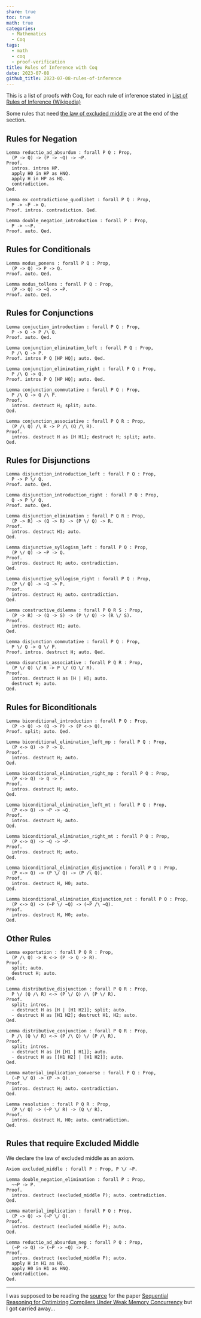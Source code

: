 ```yaml
---
share: true
toc: true
math: true
categories:
  - Mathematics
  - Coq
tags:
  - math
  - coq
  - proof-verification
title: Rules of Inference with Coq
date: 2023-07-08
github_title: 2023-07-08-rules-of-inference
---
```


This is a list of proofs with Coq, for each rule of inference stated in [List of Rules of Inference (Wikipedia)](https://en.wikipedia.org/wiki/List_of_rules_of_inference)

Some rules that need [the law of excluded middle](https://en.wikipedia.org/wiki/Law_of_excluded_middle) are at the end of the section.

## Rules for Negation

```coq
Lemma reductio_ad_absurdum : forall P Q : Prop,
  (P -> Q) -> (P -> ~Q) -> ~P.
Proof.
  intros. intros HP.
  apply H0 in HP as HNQ.
  apply H in HP as HQ.
  contradiction.
Qed.

Lemma ex_contradictione_quodlibet : forall P Q : Prop,
  P -> ~P -> Q.
Proof. intros. contradiction. Qed.

Lemma double_negation_introduction : forall P : Prop,
  P -> ~~P.
Proof. auto. Qed.
```

## Rules for Conditionals

```coq
Lemma modus_ponens : forall P Q : Prop,
  (P -> Q) -> P -> Q.
Proof. auto. Qed.

Lemma modus_tollens : forall P Q : Prop,
  (P -> Q) -> ~Q -> ~P.
Proof. auto. Qed.
```

## Rules for Conjunctions

```coq
Lemma conjuction_introduction : forall P Q : Prop,
  P -> Q -> P /\ Q.
Proof. auto. Qed.

Lemma conjunction_elimination_left : forall P Q : Prop,
  P /\ Q -> P.
Proof. intros P Q [HP HQ]; auto. Qed.

Lemma conjunction_elimination_right : forall P Q : Prop,
  P /\ Q -> Q.
Proof. intros P Q [HP HQ]; auto. Qed.

Lemma conjunction_commutative : forall P Q : Prop,
  P /\ Q -> Q /\ P.
Proof.
  intros. destruct H; split; auto.
Qed.

Lemma conjunction_associative : forall P Q R : Prop,
  (P /\ Q) /\ R -> P /\ (Q /\ R).
Proof.
  intros. destruct H as [H H1]; destruct H; split; auto.
Qed.
```

## Rules for Disjunctions

```coq
Lemma disjunction_introduction_left : forall P Q : Prop,
  P -> P \/ Q.
Proof. auto. Qed.

Lemma disjunction_introduction_right : forall P Q : Prop,
  Q -> P \/ Q.
Proof. auto. Qed.

Lemma disjunction_elimination : forall P Q R : Prop,
  (P -> R) -> (Q -> R) -> (P \/ Q) -> R.
Proof.
  intros. destruct H1; auto.
Qed.

Lemma disjunctive_syllogism_left : forall P Q : Prop,
  (P \/ Q) -> ~P -> Q.
Proof.
  intros. destruct H; auto. contradiction.
Qed.

Lemma disjunctive_syllogism_right : forall P Q : Prop,
  (P \/ Q) -> ~Q -> P.
Proof.
  intros. destruct H; auto. contradiction.
Qed.

Lemma constructive_dilemma : forall P Q R S : Prop,
  (P -> R) -> (Q -> S) -> (P \/ Q) -> (R \/ S).
Proof.
  intros. destruct H1; auto.
Qed.

Lemma disjunction_commutative : forall P Q : Prop,
  P \/ Q -> Q \/ P.
Proof. intros. destruct H; auto. Qed.

Lemma disunction_associative : forall P Q R : Prop,
  (P \/ Q) \/ R -> P \/ (Q \/ R).
Proof.
  intros. destruct H as [H | H]; auto.
  destruct H; auto.
Qed.
```

## Rules for Biconditionals

```coq
Lemma biconditional_introduction : forall P Q : Prop,
  (P -> Q) -> (Q -> P) -> (P <-> Q).
Proof. split; auto. Qed.

Lemma biconditional_elimination_left_mp : forall P Q : Prop,
  (P <-> Q) -> P -> Q.
Proof.
  intros. destruct H; auto.
Qed.

Lemma biconditional_elimination_right_mp : forall P Q : Prop,
  (P <-> Q) -> Q -> P.
Proof.
  intros. destruct H; auto.
Qed.

Lemma biconditional_elimination_left_mt : forall P Q : Prop,
  (P <-> Q) -> ~P -> ~Q.
Proof.
  intros. destruct H; auto.
Qed.

Lemma biconditional_elimination_right_mt : forall P Q : Prop,
  (P <-> Q) -> ~Q -> ~P.
Proof.
  intros. destruct H; auto.
Qed.

Lemma biconditional_elimination_disjunction : forall P Q : Prop,
  (P <-> Q) -> (P \/ Q) -> (P /\ Q).
Proof.
  intros. destruct H, H0; auto.
Qed.

Lemma biconditional_elimination_disjunction_not : forall P Q : Prop,
  (P <-> Q) -> (~P \/ ~Q) -> (~P /\ ~Q).
Proof.
  intros. destruct H, H0; auto.
Qed.
```

## Other Rules

```coq
Lemma exportation : forall P Q R : Prop,
  (P /\ Q) -> R <-> (P -> Q -> R).
Proof.
  split; auto.
  destruct H; auto.
Qed.

Lemma distributive_disjunction : forall P Q R : Prop,
  P \/ (Q /\ R) <-> (P \/ Q) /\ (P \/ R).
Proof.
  split; intros.
  - destruct H as [H | [H1 H2]]; split; auto.
  - destruct H as [H1 H2]; destruct H1, H2; auto.
Qed.

Lemma distributive_conjunction : forall P Q R : Prop,
  P /\ (Q \/ R) <-> (P /\ Q) \/ (P /\ R).
Proof.
  split; intros.
  - destruct H as [H [H1 | H1]]; auto.
  - destruct H as [[H1 H2] | [H1 H2]]; auto.
Qed.

Lemma material_implication_converse : forall P Q : Prop,
  (~P \/ Q) -> (P -> Q).
Proof.
  intros. destruct H; auto. contradiction.
Qed.

Lemma resolution : forall P Q R : Prop,
  (P \/ Q) -> (~P \/ R) -> (Q \/ R).
Proof.
  intros. destruct H, H0; auto. contradiction.
Qed.
```

## Rules that require Excluded Middle

We declare the law of excluded middle as an axiom.

```coq
Axiom excluded_middle : forall P : Prop, P \/ ~P.

Lemma double_negation_elimination : forall P : Prop,
  ~~P -> P.
Proof.
  intros. destruct (excluded_middle P); auto. contradiction.
Qed.

Lemma material_implication : forall P Q : Prop,
  (P -> Q) -> (~P \/ Q).
Proof.
  intros. destruct (excluded_middle P); auto.
Qed.

Lemma reductio_ad_absurdum_neg : forall P Q : Prop,
  (~P -> Q) -> (~P -> ~Q) -> P.
Proof.
  intros. destruct (excluded_middle P); auto.
  apply H in H1 as HQ.
  apply H0 in H1 as HNQ.
  contradiction.
Qed.
```

---

I was supposed to be reading the [source](https://github.com/snu-sf/promising-seq-coq) for the paper [Sequential Reasoning for Optimizing Compilers Under Weak Memory Concurrency](https://dl.acm.org/doi/abs/10.1145/3519939.3523718) but I got carried away...